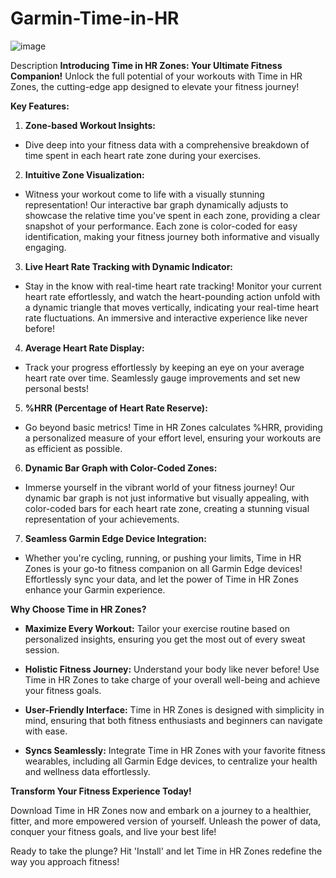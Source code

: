 # Garmin-Time-in-HR
![image](https://github.com/SerggioC/Garmin-Time-in-HR/assets/21109275/1f07999f-7920-4196-8fe9-27f708bb8f42)

Description
**Introducing Time in HR Zones: Your Ultimate Fitness Companion!**
Unlock the full potential of your workouts with Time in HR Zones, the cutting-edge app designed to elevate your fitness journey!

**Key Features:**

1. **Zone-based Workout Insights:**

- Dive deep into your fitness data with a comprehensive breakdown of time spent in each heart rate zone during your exercises.

2. **Intuitive Zone Visualization:**

- Witness your workout come to life with a visually stunning representation! Our interactive bar graph dynamically adjusts to showcase the relative time you've spent in each zone, providing a clear snapshot of your performance. Each zone is color-coded for easy identification, making your fitness journey both informative and visually engaging.

3. **Live Heart Rate Tracking with Dynamic Indicator:**

- Stay in the know with real-time heart rate tracking! Monitor your current heart rate effortlessly, and watch the heart-pounding action unfold with a dynamic triangle that moves vertically, indicating your real-time heart rate fluctuations. An immersive and interactive experience like never before!

4. **Average Heart Rate Display:**

- Track your progress effortlessly by keeping an eye on your average heart rate over time. Seamlessly gauge improvements and set new personal bests!

5. **%HRR (Percentage of Heart Rate Reserve):**

- Go beyond basic metrics! Time in HR Zones calculates %HRR, providing a personalized measure of your effort level, ensuring your workouts are as efficient as possible.

6. **Dynamic Bar Graph with Color-Coded Zones:**

- Immerse yourself in the vibrant world of your fitness journey! Our dynamic bar graph is not just informative but visually appealing, with color-coded bars for each heart rate zone, creating a stunning visual representation of your achievements.

7. **Seamless Garmin Edge Device Integration:**

- Whether you're cycling, running, or pushing your limits, Time in HR Zones is your go-to fitness companion on all Garmin Edge devices! Effortlessly sync your data, and let the power of Time in HR Zones enhance your Garmin experience.

**Why Choose Time in HR Zones?**

- **Maximize Every Workout:** Tailor your exercise routine based on personalized insights, ensuring you get the most out of every sweat session.

- **Holistic Fitness Journey:** Understand your body like never before! Use Time in HR Zones to take charge of your overall well-being and achieve your fitness goals.

- **User-Friendly Interface:** Time in HR Zones is designed with simplicity in mind, ensuring that both fitness enthusiasts and beginners can navigate with ease.

- **Syncs Seamlessly:** Integrate Time in HR Zones with your favorite fitness wearables, including all Garmin Edge devices, to centralize your health and wellness data effortlessly.

**Transform Your Fitness Experience Today!**

Download Time in HR Zones now and embark on a journey to a healthier, fitter, and more empowered version of yourself. Unleash the power of data, conquer your fitness goals, and live your best life!

Ready to take the plunge? Hit 'Install' and let Time in HR Zones redefine the way you approach fitness!
